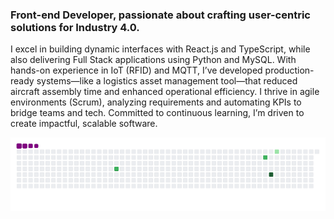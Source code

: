 ### Front-end Developer, passionate about crafting user-centric solutions for Industry 4.0. 
I excel in building dynamic interfaces with React.js and TypeScript, while also delivering Full Stack applications using Python and MySQL. 
With hands-on experience in IoT (RFID) and MQTT, I’ve developed production-ready systems—like a logistics asset management tool—that reduced aircraft assembly time and enhanced operational efficiency. 
I thrive in agile environments (Scrum), analyzing requirements and automating KPIs to bridge teams and tech. Committed to continuous learning, I’m driven to create impactful, scalable software.

![snake gif](https://github.com/Dolivalho/Dolivalho/blob/output/github-contribution-grid-snake.gif)
<!--
**Dolivalho/Dolivalho** is a ✨ _special_ ✨ repository because its `README.md` (this file) appears on your GitHub profile.

Here are some ideas to get you started:

- 🔭 I’m currently working on ...
- 🌱 I’m currently learning ...
- 👯 I’m looking to collaborate on ...
- 🤔 I’m looking for help with ...
- 💬 Ask me about ...
- 📫 How to reach me: ...
- 😄 Pronouns: ...
- ⚡ Fun fact: ...
-->
